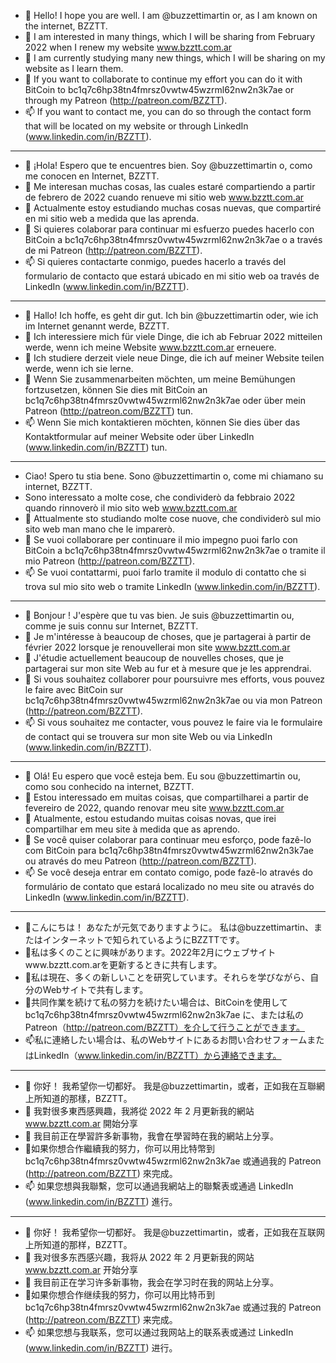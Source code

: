 - 👋 Hello! I hope you are well. I am @buzzettimartin or, as I am known on the internet, BZZTT.
- 👀 I am interested in many things, which I will be sharing from February 2022 when I renew my website www.bzztt.com.ar
- 🌱 I am currently studying many new things, which I will be sharing on my website as I learn them.
- 💞️ If you want to collaborate to continue my effort you can do it with BitCoin to bc1q7c6hp38tn4fmrsz0vwtw45wzrml62nw2n3k7ae or through my Patreon (http://patreon.com/BZZTT).
- 📫 If you want to contact me, you can do so through the contact form that will be located on my website or through LinkedIn (www.linkedin.com/in/BZZTT).

________________________________________________________________________________________________________________________________________________________________________

- 👋 ¡Hola! Espero que te encuentres bien. Soy @buzzettimartin o, como me conocen en Internet, BZZTT.
- 👀 Me interesan muchas cosas, las cuales estaré compartiendo a partir de febrero de 2022 cuando renueve mi sitio web www.bzztt.com.ar
- 🌱 Actualmente estoy estudiando muchas cosas nuevas, que compartiré en mi sitio web a medida que las aprenda.
- 💞️ Si quieres colaborar para continuar mi esfuerzo puedes hacerlo con BitCoin a bc1q7c6hp38tn4fmrsz0vwtw45wzrml62nw2n3k7ae o a través de mi Patreon (http://patreon.com/BZZTT).
- 📫 Si quieres contactarte conmigo, puedes hacerlo a través del formulario de contacto que estará ubicado en mi sitio web oa través de LinkedIn (www.linkedin.com/in/BZZTT).

________________________________________________________________________________________________________________________________________________________________________

- 👋 Hallo! Ich hoffe, es geht dir gut. Ich bin @buzzettimartin oder, wie ich im Internet genannt werde, BZZTT.
- 👀 Ich interessiere mich für viele Dinge, die ich ab Februar 2022 mitteilen werde, wenn ich meine Website www.bzztt.com.ar erneuere.
- 🌱 Ich studiere derzeit viele neue Dinge, die ich auf meiner Website teilen werde, wenn ich sie lerne.
- 💞️ Wenn Sie zusammenarbeiten möchten, um meine Bemühungen fortzusetzen, können Sie dies mit BitCoin an bc1q7c6hp38tn4fmrsz0vwtw45wzrml62nw2n3k7ae oder über mein Patreon (http://patreon.com/BZZTT) tun.
- 📫 Wenn Sie mich kontaktieren möchten, können Sie dies über das Kontaktformular auf meiner Website oder über LinkedIn (www.linkedin.com/in/BZZTT) tun.

________________________________________________________________________________________________________________________________________________________________________

- Ciao! Spero tu stia bene. Sono @buzzettimartin o, come mi chiamano su internet, BZZTT.
- Sono interessato a molte cose, che condividerò da febbraio 2022 quando rinnoverò il mio sito web www.bzztt.com.ar
- 🌱 Attualmente sto studiando molte cose nuove, che condividerò sul mio sito web man mano che le imparerò.
- 💞️ Se vuoi collaborare per continuare il mio impegno puoi farlo con BitCoin a bc1q7c6hp38tn4fmrsz0vwtw45wzrml62nw2n3k7ae o tramite il mio Patreon (http://patreon.com/BZZTT).
- 📫 Se vuoi contattarmi, puoi farlo tramite il modulo di contatto che si trova sul mio sito web o tramite LinkedIn (www.linkedin.com/in/BZZTT).

________________________________________________________________________________________________________________________________________________________________________

- 👋 Bonjour ! J'espère que tu vas bien. Je suis @buzzettimartin ou, comme je suis connu sur Internet, BZZTT.
- 👀 Je m'intéresse à beaucoup de choses, que je partagerai à partir de février 2022 lorsque je renouvellerai mon site www.bzztt.com.ar
- 🌱 J'étudie actuellement beaucoup de nouvelles choses, que je partagerai sur mon site Web au fur et à mesure que je les apprendrai.
- 💞️ Si vous souhaitez collaborer pour poursuivre mes efforts, vous pouvez le faire avec BitCoin sur bc1q7c6hp38tn4fmrsz0vwtw45wzrml62nw2n3k7ae ou via mon Patreon (http://patreon.com/BZZTT).
- 📫 Si vous souhaitez me contacter, vous pouvez le faire via le formulaire de contact qui se trouvera sur mon site Web ou via LinkedIn (www.linkedin.com/in/BZZTT). 

________________________________________________________________________________________________________________________________________________________________________

- 👋 Olá! Eu espero que você esteja bem. Eu sou @buzzettimartin ou, como sou conhecido na internet, BZZTT.
- 👀 Estou interessado em muitas coisas, que compartilharei a partir de fevereiro de 2022, quando renovar meu site www.bzztt.com.ar
- 🌱 Atualmente, estou estudando muitas coisas novas, que irei compartilhar em meu site à medida que as aprendo.
- 💞️ Se você quiser colaborar para continuar meu esforço, pode fazê-lo com BitCoin para bc1q7c6hp38tn4fmrsz0vwtw45wzrml62nw2n3k7ae ou através do meu Patreon (http://patreon.com/BZZTT).
- 📫 Se você deseja entrar em contato comigo, pode fazê-lo através do formulário de contato que estará localizado no meu site ou através do LinkedIn (www.linkedin.com/in/BZZTT).

________________________________________________________________________________________________________________________________________________________________________

- 👋こんにちは！ あなたが元気でありますように。 私は@buzzettimartin、またはインターネットで知られているようにBZZTTです。
- 👀私は多くのことに興味があります。2022年2月にウェブサイトwww.bzztt.com.arを更新するときに共有します。
- 🌱私は現在、多くの新しいことを研究しています。それらを学びながら、自分のWebサイトで共有します。
- 💞️共同作業を続けて私の努力を続けたい場合は、BitCoinを使用して bc1q7c6hp38tn4fmrsz0vwtw45wzrml62nw2n3k7ae に、または私のPatreon（http://patreon.com/BZZTT）を介して行うことができます。
- 📫私に連絡したい場合は、私のWebサイトにあるお問い合わせフォームまたはLinkedIn（www.linkedin.com/in/BZZTT）から連絡できます。

________________________________________________________________________________________________________________________________________________________________________

- 👋 你好！ 我希望你一切都好。 我是@buzzettimartin，或者，正如我在互聯網上所知道的那樣，BZZTT。
- 👀 我對很多東西感興趣，我將從 2022 年 2 月更新我的網站 www.bzztt.com.ar 開始分享
- 🌱 我目前正在學習許多新事物，我會在學習時在我的網站上分享。
- 💞️如果你想合作繼續我的努力，你可以用比特幣到 bc1q7c6hp38tn4fmrsz0vwtw45wzrml62nw2n3k7ae 或通過我的 Patreon (http://patreon.com/BZZTT) 來完成。
- 📫 如果您想與我聯繫，您可以通過我網站上的聯繫表或通過 LinkedIn (www.linkedin.com/in/BZZTT) 進行。 

________________________________________________________________________________________________________________________________________________________________________

- 👋 你好！ 我希望你一切都好。 我是@buzzettimartin，或者，正如我在互联网上所知道的那样，BZZTT。
- 👀 我对很多东西感兴趣，我将从 2022 年 2 月更新我的网站 www.bzztt.com.ar 开始分享
- 🌱 我目前正在学习许多新事物，我会在学习时在我的网站上分享。
- 💞️如果你想合作继续我的努力，你可以用比特币到 bc1q7c6hp38tn4fmrsz0vwtw45wzrml62nw2n3k7ae 或通过我的 Patreon (http://patreon.com/BZZTT) 来完成。
- 📫 如果您想与我联系，您可以通过我网站上的联系表或通过 LinkedIn (www.linkedin.com/in/BZZTT) 进行。
